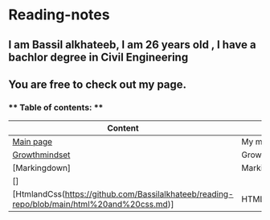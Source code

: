 # Reading-notes
## I am Bassil alkhateeb, I am 26 years old , I have a bachlor degree in Civil Engineering
## You are free to check out my page.
### ** Table of contents: ** 
| Content |   Title    |
| ------- | ---------- |
|  [Main page](https://github.com/Bassilalkhateeb/reading-repo) | My main page |
| [Growthmindset](https://github.com/Bassilalkhateeb/reading-repo/blob/main/markingdown.md) | Growthmindset |
| [Markingdown] | Markingdown |
| [] | | |
| [HtmlandCss(https://github.com/Bassilalkhateeb/reading-repo/blob/main/html%20and%20css.md)] | HTML and CSS |